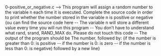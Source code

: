 0-positive_or_negative.c --> This program will assign a random number to the variable n each time it is executed. Complete the source code in order to print whether the number stored in the variable n is positive or negative {ou can find the source code here -- The variable n will store a different value every time you will run this program -- You don’t have to understand what rand, srand, RAND_MAX do. Please do not touch this code -- The output of the program should be The number, followed by: (if the number is greater than 0: is positive -- if the number is 0: is zero -- if the number is less than 0: is negative) followed by a new line}


